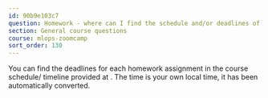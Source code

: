 ```yaml
---
id: 90b9e103c7
question: Homework - where can I find the schedule and/or deadlines of each homework assignment?
section: General course questions
course: mlops-zoomcamp
sort_order: 130
---
```


You can find the deadlines for each homework assignment in the course schedule/ timeline provided at . The time is your own local time, it has been automatically converted.

